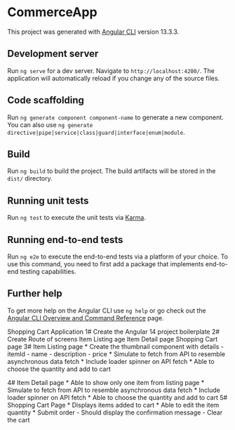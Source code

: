 # CommerceApp

This project was generated with [Angular CLI](https://github.com/angular/angular-cli) version 13.3.3.

## Development server

Run `ng serve` for a dev server. Navigate to `http://localhost:4200/`. The application will automatically reload if you change any of the source files.

## Code scaffolding

Run `ng generate component component-name` to generate a new component. You can also use `ng generate directive|pipe|service|class|guard|interface|enum|module`.

## Build

Run `ng build` to build the project. The build artifacts will be stored in the `dist/` directory.

## Running unit tests

Run `ng test` to execute the unit tests via [Karma](https://karma-runner.github.io).

## Running end-to-end tests

Run `ng e2e` to execute the end-to-end tests via a platform of your choice. To use this command, you need to first add a package that implements end-to-end testing capabilities.

## Further help

To get more help on the Angular CLI use `ng help` or go check out the [Angular CLI Overview and Command Reference](https://angular.io/cli) page.

Shopping Cart Application
1# Create the Angular 14 project boilerplate
2# Create Route of screens
    Item Listing age
    Item Detail page
    Shopping Cart page
3# Item Listing page
    * Create the thumbnail component with details
        - itemId
        - name
        - description
        - price
    * Simulate to fetch from API to resemble asynchronous data fetch
    * Include loader spinner on API fetch
    * Able to choose the quantity and add to cart

4# Item Detail page
    * Able to show only one item from listing page
    * Simulate to fetch from API to resemble asynchronous data fetch
    * Include loader spinner on API fetch
    * Able to choose the quantity and add to cart
5# Shopping Cart Page
    * Displays items added to cart
    * Able to edit the item quantity
    * Submit order
        - Should display the confirmation message
        - Clear the cart

 
